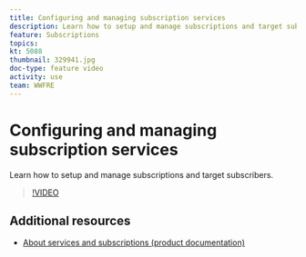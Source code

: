 ```yaml
---
title: Configuring and managing subscription services
description: Learn how to setup and manage subscriptions and target subscribers.
feature: Subscriptions     
topics: 
kt: 5088
thumbnail: 329941.jpg
doc-type: feature video
activity: use
team: WWFRE
---
```


# Configuring and managing subscription services

Learn how to setup and manage subscriptions and target subscribers.

>[!VIDEO](https://video.tv.adobe.com/v/329941?quality=12)

## Additional resources

* [About services and subscriptions (product documentation)](https://experienceleague.adobe.com/docs/campaign-classic/using/sending-messages/subscriptions-and-referrals/about-services-and-subscriptions.html)
  